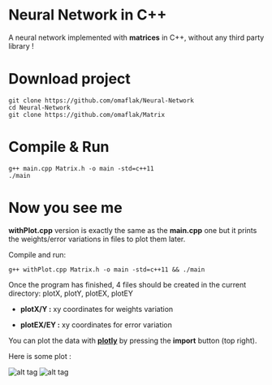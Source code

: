 # Neural Network in C++
A neural network implemented with **matrices** in C++, without any third party library !

# Download project
    git clone https://github.com/omaflak/Neural-Network
    cd Neural-Network
    git clone https://github.com/omaflak/Matrix
    
# Compile & Run
    g++ main.cpp Matrix.h -o main -std=c++11
    ./main
    
# Now you see me
**withPlot.cpp** version is exactly the same as the **main.cpp** one but it prints the weights/error variations in files to plot them later.

Compile and run:

    g++ withPlot.cpp Matrix.h -o main -std=c++11 && ./main
    
Once the program has finished, 4 files should be created in the current directory: plotX, plotY, plotEX, plotEY

+ **plotX/Y :** xy coordinates for weights variation

+ **plotEX/EY :** xy coordinates for error variation

You can plot the data with **[plotly](https://plot.ly/create/)** by pressing the **import** button (top right).

Here is some plot :

![alt tag](https://github.com/omaflak/Neural-Network/blob/master/images/weightsPlot.png?raw=true)
![alt tag](https://github.com/omaflak/Neural-Network/blob/master/images/errorPlot.png?raw=true)
